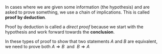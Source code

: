 In cases where we are given some information (the hypothesis) and are asked to prove something, we use a chain of implications.
This is called **proof by deduction**.

Proof by deduction is called a *direct proof* because we start with the hypothesis and work forward towards the **conclusion**.

In these types of proof to show that two statements $A$ and $B$ are equivalent, we need to prove both ${A \Rightarrow B \ }$ and ${ \ B \Rightarrow A}$

